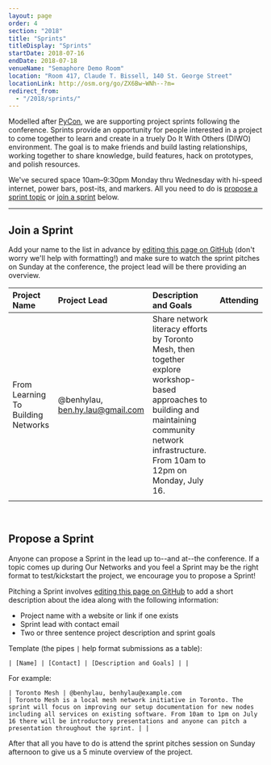 ```yaml
---
layout: page
order: 4
section: "2018"
title: "Sprints"
titleDisplay: "Sprints"
startDate: 2018-07-16
endDate: 2018-07-18
venueName: "Semaphore Demo Room"
location: "Room 417, Claude T. Bissell, 140 St. George Street"
locationLink: http://osm.org/go/ZX6Bw~WNh--?m=
redirect_from:
  - "/2018/sprints/"
---
```



Modelled after [PyCon](https://us.pycon.org/2018/community/sprints/), we are supporting project sprints following the conference. Sprints provide an opportunity for people interested in a project to come together to learn and create in a truely Do It With Others (DIWO) environment. The goal is to make friends and build lasting relationships, working together to share knowledge, build features, hack on prototypes, and polish resources.

We've secured space 10am–9:30pm Monday thru Wednesday with hi-speed internet, power bars, post-its, and markers. All you need to do is [propose a sprint topic](#propose-a-sprint) or [join a sprint](#join-a-sprint) below.

***

## Join a Sprint

Add your name to the list in advance by <a href="https://github.com/ournetworks/ournetworks.ca/edit/master/sprints.md">editing this page on GitHub</a> (don't worry we'll help with formatting!) and make sure to watch the sprint pitches on Sunday at the conference, the project lead will be there providing an overview.



| Project Name            | Project Lead | Description and Goals | Attending |
|:------------------------|:-------------|:----------------------|:----------|
| From Learning To Building Networks | @benhylau, ben.hy.lau@gmail.com | Share network literacy efforts by Toronto Mesh, then together explore workshop-based approaches to building and maintaining community network infrastructure. From 10am to 12pm on Monday, July 16. | |
|                         |              |                       |           |

<br />

## Propose a Sprint

Anyone can propose a Sprint in the lead up to--and at--the conference. If a topic comes up during Our Networks and you feel a Sprint may be the right format to test/kickstart the project, we encourage you to propose a Sprint!

Pitching a Sprint involves <a href="https://github.com/ournetworks/ournetworks.ca/edit/master/sprints.md">editing this page on GitHub</a> to add a short description about the idea along with the following information:

- Project name with a website or link if one exists
- Sprint lead with contact email
- Two or three sentence project description and sprint goals

Template (the pipes `|` help format submissions as a table):

```
| [Name] | [Contact] | [Description and Goals] | |
```

For example:

```
| Toronto Mesh | @benhylau, benhylau@example.com
| Toronto Mesh is a local mesh network initiative in Toronto. The
sprint will focus on improving our setup documentation for new nodes
including all services on existing software. From 10am to 1pm on July
16 there will be introductory presentations and anyone can pitch a
presentation throughout the sprint. | |
```


After that all you have to do is attend the sprint pitches session on Sunday afternoon to give us a 5 minute overview of the project.
